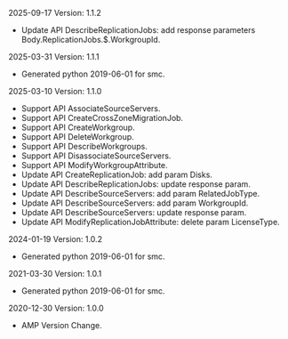 2025-09-17 Version: 1.1.2
- Update API DescribeReplicationJobs: add response parameters Body.ReplicationJobs.$.WorkgroupId.


2025-03-31 Version: 1.1.1
- Generated python 2019-06-01 for smc.

2025-03-10 Version: 1.1.0
- Support API AssociateSourceServers.
- Support API CreateCrossZoneMigrationJob.
- Support API CreateWorkgroup.
- Support API DeleteWorkgroup.
- Support API DescribeWorkgroups.
- Support API DisassociateSourceServers.
- Support API ModifyWorkgroupAttribute.
- Update API CreateReplicationJob: add param Disks.
- Update API DescribeReplicationJobs: update response param.
- Update API DescribeSourceServers: add param RelatedJobType.
- Update API DescribeSourceServers: add param WorkgroupId.
- Update API DescribeSourceServers: update response param.
- Update API ModifyReplicationJobAttribute: delete param LicenseType.


2024-01-19 Version: 1.0.2
- Generated python 2019-06-01 for smc.

2021-03-30 Version: 1.0.1
- Generated python 2019-06-01 for smc.

2020-12-30 Version: 1.0.0
- AMP Version Change.

